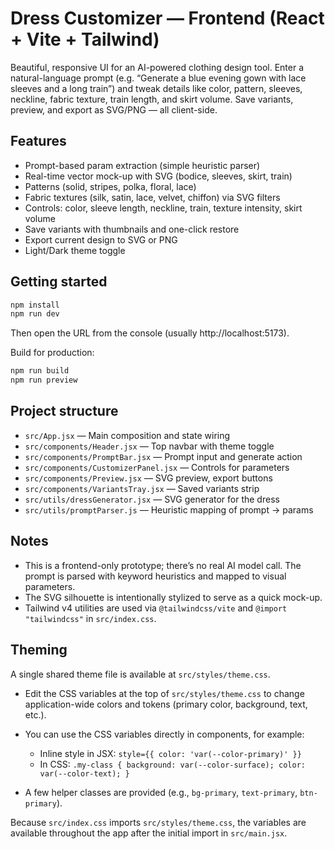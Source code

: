 # Dress Customizer — Frontend (React + Vite + Tailwind)

Beautiful, responsive UI for an AI-powered clothing design tool. Enter a natural-language prompt (e.g. “Generate a blue evening gown with lace sleeves and a long train”) and tweak details like color, pattern, sleeves, neckline, fabric texture, train length, and skirt volume. Save variants, preview, and export as SVG/PNG — all client-side.

## Features

- Prompt-based param extraction (simple heuristic parser)
- Real-time vector mock-up with SVG (bodice, sleeves, skirt, train)
- Patterns (solid, stripes, polka, floral, lace)
- Fabric textures (silk, satin, lace, velvet, chiffon) via SVG filters
- Controls: color, sleeve length, neckline, train, texture intensity, skirt volume
- Save variants with thumbnails and one-click restore
- Export current design to SVG or PNG
- Light/Dark theme toggle

## Getting started

```powershell
npm install
npm run dev
```

Then open the URL from the console (usually http://localhost:5173).

Build for production:

```powershell
npm run build
npm run preview
```

## Project structure

- `src/App.jsx` — Main composition and state wiring
- `src/components/Header.jsx` — Top navbar with theme toggle
- `src/components/PromptBar.jsx` — Prompt input and generate action
- `src/components/CustomizerPanel.jsx` — Controls for parameters
- `src/components/Preview.jsx` — SVG preview, export buttons
- `src/components/VariantsTray.jsx` — Saved variants strip
- `src/utils/dressGenerator.jsx` — SVG generator for the dress
- `src/utils/promptParser.js` — Heuristic mapping of prompt → params

## Notes

- This is a frontend-only prototype; there’s no real AI model call. The prompt is parsed with keyword heuristics and mapped to visual parameters.
- The SVG silhouette is intentionally stylized to serve as a quick mock-up.
- Tailwind v4 utilities are used via `@tailwindcss/vite` and `@import "tailwindcss"` in `src/index.css`.

## Theming

A single shared theme file is available at `src/styles/theme.css`.

- Edit the CSS variables at the top of `src/styles/theme.css` to change
  application-wide colors and tokens (primary color, background, text, etc.).
- You can use the CSS variables directly in components, for example:

  - Inline style in JSX: `style={{ color: 'var(--color-primary)' }}`
  - In CSS: `.my-class { background: var(--color-surface); color: var(--color-text); }`

- A few helper classes are provided (e.g., `bg-primary`, `text-primary`, `btn-primary`).

Because `src/index.css` imports `src/styles/theme.css`, the variables are available
throughout the app after the initial import in `src/main.jsx`.
